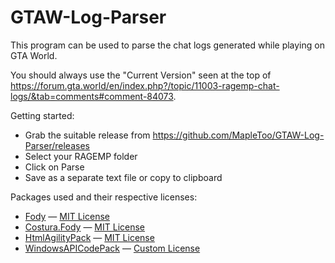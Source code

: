 # GTAW-Log-Parser

This program can be used to parse the chat logs generated while playing on GTA World.

You should always use the "Current Version" seen at the top of https://forum.gta.world/en/index.php?/topic/11003-ragemp-chat-logs/&tab=comments#comment-84073.

Getting started:
- Grab the suitable release from https://github.com/MapleToo/GTAW-Log-Parser/releases
- Select your RAGEMP folder
- Click on Parse
- Save as a separate text file or copy to clipboard

Packages used and their respective licenses:
- [Fody](https://github.com/Fody/Fody) — [MIT License](https://raw.githubusercontent.com/Fody/Fody/master/License.txt)
- [Costura.Fody](https://github.com/Fody/Costura) — [MIT License](https://raw.githubusercontent.com/Fody/Costura/master/license.txt)
- [HtmlAgilityPack](https://github.com/zzzprojects/html-agility-pack) — [MIT License](https://raw.githubusercontent.com/zzzprojects/html-agility-pack/master/LICENSE)
- [WindowsAPICodePack](https://github.com/aybe/Windows-API-Code-Pack-1.1) — [Custom License](https://raw.githubusercontent.com/aybe/Windows-API-Code-Pack-1.1/master/LICENCE)
